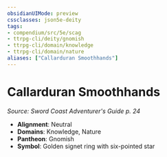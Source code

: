 ```yaml
---
obsidianUIMode: preview
cssclasses: json5e-deity
tags:
- compendium/src/5e/scag
- ttrpg-cli/deity/gnomish
- ttrpg-cli/domain/knowledge
- ttrpg-cli/domain/nature
aliases: ["Callarduran Smoothhands"]
---
```

# Callarduran Smoothhands
*Source: Sword Coast Adventurer's Guide p. 24* 

- **Alignment**: Neutral
- **Domains**: Knowledge, Nature
- **Pantheon**: Gnomish
- **Symbol**: Golden signet ring with six-pointed star
